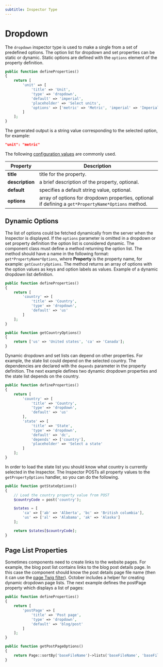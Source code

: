 ```yaml
---
subtitle: Inspector Type
---
```

# Dropdown

The `dropdown` inspector type is used to make a single from a set of predefined options. The option list for dropdown and set properties can be static or dynamic. Static options are defined with the `options` element of the property definition.

```php
public function defineProperties()
{
    return [
        'unit' => [
            'title' => 'Unit',
            'type' => 'dropdown',
            'default' => 'imperial',
            'placeholder' => 'Select units',
            'options' => ['metric' => 'Metric', 'imperial' => 'Imperial']
        ]
    ];
}
```

The generated output is a string value corresponding to the selected option, for example:

```json
"unit": "metric"
```

The following [configuration values](../inspector-types.md) are commonly used.

Property | Description
------------- | -------------
**title** | title for the property.
**description** | a brief description of the property, optional.
**default** | specifies a default string value, optional.
**options** | array of options for dropdown properties, optional if defining a `get*PropertyName*Options` method.

## Dynamic Options

The list of options could be fetched dynamically from the server when the Inspector is displayed. If the `options` parameter is omitted in a dropdown or set property definition the option list is considered dynamic. The component class must define a method returning the option list. The method should have a name in the following format: `get*PropertyName*Options`, where **Property** is the property name, for example: `getCountryOptions`. The method returns an array of options with the option values as keys and option labels as values. Example of a dynamic dropdown list definition.

```php
public function defineProperties()
{
    return [
        'country' => [
            'title' => 'Country',
            'type' => 'dropdown',
            'default' => 'us'
        ]
    ];
}

public function getCountryOptions()
{
    return ['us' => 'United states', 'ca' => 'Canada'];
}
```

Dynamic dropdown and set lists can depend on other properties. For example, the state list could depend on the selected country. The dependencies are declared with the `depends` parameter in the property definition. The next example defines two dynamic dropdown properties and the state list depends on the country.

```php
public function defineProperties()
{
    return [
        'country' => [
            'title' => 'Country',
            'type' => 'dropdown',
            'default' => 'us'
        ],
        'state' => [
            'title' => 'State',
            'type' => 'dropdown',
            'default' => 'dc',
            'depends' => ['country'],
            'placeholder' => 'Select a state'
        ]
    ];
}
```

In order to load the state list you should know what country is currently selected in the Inspector. The Inspector POSTs all property values to the `getPropertyOptions` handler, so you can do the following.

```php
public function getStateOptions()
{
    // Load the country property value from POST
    $countryCode = post('country');

    $states = [
        'ca' => ['ab' => 'Alberta', 'bc' => 'British columbia'],
        'us' => ['al' => 'Alabama', 'ak' => 'Alaska']
    ];

    return $states[$countryCode];
}
```

## Page List Properties

Sometimes components need to create links to the website pages. For example, the blog post list contains links to the blog post details page. In this case the component should know the post details page file name (then it can use the [page Twig filter](../../markup/filter/page.md)). October includes a helper for creating dynamic dropdown page lists. The next example defines the postPage property which displays a list of pages:

```php
public function defineProperties()
{
    return [
        'postPage' => [
            'title' => 'Post page',
            'type' => 'dropdown',
            'default' => 'blog/post'
        ]
    ];
}

public function getPostPageOptions()
{
    return Page::sortBy('baseFileName')->lists('baseFileName', 'baseFileName');
}
```

